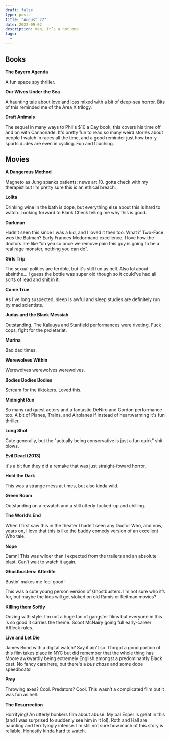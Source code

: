 ```yaml
---
draft: false
type: posts
title: "August 22"
date: 2022-09-02
description: man, it’s a hot one
tags:
  - 
---
```


## Books

**The Bayern Agenda**

A fun space spy thriller.

**Our Wives Under the Sea**

A haunting tale about love and loss mixed with a bit of deep-sea horror. Bits of this reminded me of the Area X trilogy.

**Draft Animals**

The sequel in many ways to Phil's $10 a Day book, this covers his time off and on with Cannonade. It's pretty fun to read so many weird stories about people I watch in races all the time, and a good reminder just how bro-y sports dudes are even in cycling. Fun and touching.

## Movies

**A Dangerous Method**

Magneto as Jung spanks patients: news art 10. gotta check with my therapist but I’m pretty sure this is an ethical breach.

**Lolita**

Drinking wine in the bath is dope, but everything else about this is hard to watch. Looking forward to Blank Check telling me why this is good.

**Darkman**

Hadn’t seen this since I was a kid, and I loved it then too. What if Two-Face _was_ the Batman? Early Frances Mcdormand excellence. I love how the doctors are like “oh yea so once we remove pain this guy is going to be a real rage monster, nothing you can do”. 

**Girls Trip**

The sexual politics are terrible, but it's still fun as hell. Also lol about absinthe... I guess the bottle was super old though so it could've had all sorts of lead and shit in it.

**Come True**

As I've long suspected, sleep is awful and sleep studies are definitely run by mad scientists.

**Judas and the Black Messiah**

Outstanding. The Kaluuya and Stanfield performances were riveting. Fuck cops, fight for the proletariat.

**Murina**

Bad dad times.

**Werewolves Within**

Werewolves werewolves werewolves.

**Bodies Bodies Bodies**

Scream for the tiktokers. Loved this.

**Midnight Run**

So many rad guest actors and a fantastic DeNiro and Gordon performance too. A bit of Planes, Trains, and Airplanes if instead of heartwarming it's fun thriller.

**Long Shot**

Cute generally, but the "actually being conservative is just a fun quirk" shit blows. 

**Evil Dead (2013)**

It's a bit fun they did a remake that was just straight-foward horror.

**Hold the Dark**

This was a strange mess at times, but also kinda wild.

**Green Room**

Outstanding on a rewatch and a still utterly fucked-up and chilling.

**The World’s End**

When I first saw this in the theater I hadn’t seen any Doctor Who, and now, years on, I love that this is like the buddy comedy version of an excellent Who tale.

**Nope**

Damn! This was wilder than I expected from the trailers and an absolute blast. Can’t wait to watch it again.

**Ghostbusters: Afterlife**

Bustin’ makes me feel good!

This was a cute young person version of Ghostbusters. I’m not sure who it’s for, but maybe the kids will get stoked on old Ramis or Reitman movies?

**Killing them Softly**

Oozing with style. I'm not a huge fan of gangster films but everyone in this is so good it carries the theme. Scoot McNairy going full early-career Affleck rules.

**Live and Let Die**

James Bond with a digital watch? Say it ain't so. I forgot a good portion of this film takes place in NYC but did remember that the whole thing has Moore awkwardly being extremely English amongst a predominantly Black cast. No fancy cars here, but there's a *bus chase* and some dope speedboats!

**Prey**

Throwing axes? Cool. Predators? Cool.
This wasn’t a complicated film but it was fun as hell.

**The Resurrection**

Horrifying! An utterly bonkers film about abuse. My pal Esper is great in this (and I was surprised to suddenly see him in it lol). Roth and Hall are haunting and terrifyingly intense. I’m still not sure how much of this story is reliable. Honestly kinda hard to watch.